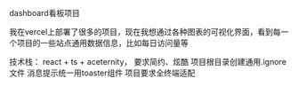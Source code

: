 dashboard看板项目

我在vercel上部署了很多的项目，现在我想通过各种图表的可视化界面，看到每一个项目的一些站点通用数据信息，比如每日访问量等

技术栈： react + ts + aceternity， 要求简约、炫酷
项目根目录创建通用.ignore文件
消息提示统一用toaster组件
项目要求全终端适配
